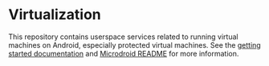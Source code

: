 # Virtualization

This repository contains userspace services related to running virtual machines on Android,
especially protected virtual machines. See the
[getting started documentation](docs/getting_started/index.md) and
[Microdroid README](microdroid/README.md) for more information.

